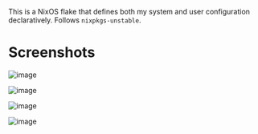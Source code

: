 This is a NixOS flake that defines both my system and user configuration 
declaratively. Follows `nixpkgs-unstable`.

# Screenshots

![image](https://github.com/df-salaz/nixos-config/assets/165269474/41660a5e-b6da-4b1f-a798-8bb3ba5427b4)

![image](https://github.com/df-salaz/nixos-config/assets/165269474/ad040375-d556-4456-848f-e6b0fd864150)

![image](https://github.com/df-salaz/nixos-config/assets/165269474/fb97c498-bf55-4d76-aef4-e67c4fff30b5)

![image](https://github.com/df-salaz/nixos-config/assets/165269474/6a5136cb-c850-42dc-818f-1a666748ab9a)
